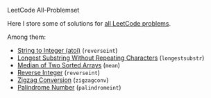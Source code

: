 LeetCode All-Problemset

Here I store some of solutions for [all LeetCode problems](https://leetcode.com/problemset/all/).

Among them:
* [String to Integer (atoi)](https://leetcode.com/problems/string-to-integer-atoi) (`reverseint`)
* [Longest Substring Without Repeating Characters](https://leetcode.com/problems/longest-substring-without-repeating-characters) (`longestsubstr`)
* [Median of Two Sorted Arrays](https://leetcode.com/problems/median-of-two-sorted-arrays/) (`mean`)
* [Reverse Integer](https://leetcode.com/problems/reverse-integer/) (`reverseint`)
* [Zigzag Conversion](https://leetcode.com/problems/zigzag-conversion/) (`zigzagconv`)
* [Palindrome Number](https://leetcode.com/problems/palindrome-number) (`palindromeint`)
